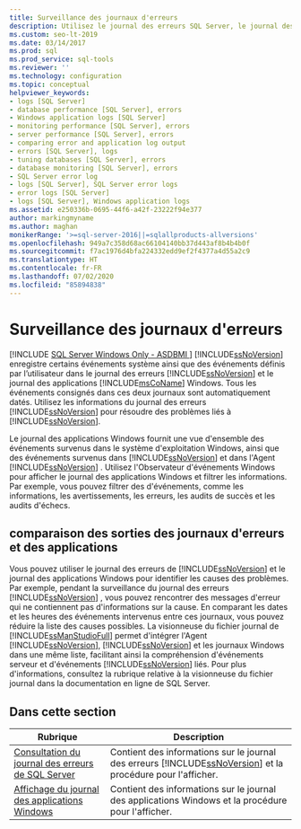 ```yaml
---
title: Surveillance des journaux d'erreurs
description: Utilisez le journal des erreurs SQL Server, le journal des applications Windows et la visionneuse du fichier journal SQL Server Management Studio pour résoudre les problèmes liés à SQL Server.
ms.custom: seo-lt-2019
ms.date: 03/14/2017
ms.prod: sql
ms.prod_service: sql-tools
ms.reviewer: ''
ms.technology: configuration
ms.topic: conceptual
helpviewer_keywords:
- logs [SQL Server]
- database performance [SQL Server], errors
- Windows application logs [SQL Server]
- monitoring performance [SQL Server], errors
- server performance [SQL Server], errors
- comparing error and application log output
- errors [SQL Server], logs
- tuning databases [SQL Server], errors
- database monitoring [SQL Server], errors
- SQL Server error log
- logs [SQL Server], SQL Server error logs
- error logs [SQL Server]
- logs [SQL Server], Windows application logs
ms.assetid: e250336b-0695-44f6-a42f-23222f94e377
author: markingmyname
ms.author: maghan
monikerRange: '>=sql-server-2016||=sqlallproducts-allversions'
ms.openlocfilehash: 949a7c358d68ac66104140bb37d443af8b4b4b0f
ms.sourcegitcommit: f7ac1976d4bfa224332edd9ef2f4377a4d55a2c9
ms.translationtype: HT
ms.contentlocale: fr-FR
ms.lasthandoff: 07/02/2020
ms.locfileid: "85894838"
---
```

# <a name="monitoring-the-error-logs"></a>Surveillance des journaux d'erreurs
[!INCLUDE [SQL Server Windows Only - ASDBMI ](../../includes/applies-to-version/sql-windows-only-asdbmi.md)]
  [!INCLUDE[ssNoVersion](../../includes/ssnoversion-md.md)] enregistre certains événements système ainsi que des événements définis par l’utilisateur dans le journal des erreurs [!INCLUDE[ssNoVersion](../../includes/ssnoversion-md.md)] et le journal des applications [!INCLUDE[msCoName](../../includes/msconame-md.md)] Windows. Tous les événements consignés dans ces deux journaux sont automatiquement datés. Utilisez les informations du journal des erreurs [!INCLUDE[ssNoVersion](../../includes/ssnoversion-md.md)] pour résoudre des problèmes liés à [!INCLUDE[ssNoVersion](../../includes/ssnoversion-md.md)].  
  
 Le journal des applications Windows fournit une vue d'ensemble des événements survenus dans le système d'exploitation Windows, ainsi que des événements survenus dans [!INCLUDE[ssNoVersion](../../includes/ssnoversion-md.md)] et dans l'Agent [!INCLUDE[ssNoVersion](../../includes/ssnoversion-md.md)] . Utilisez l'Observateur d'événements Windows pour afficher le journal des applications Windows et filtrer les informations. Par exemple, vous pouvez filtrer des d'événements, comme les informations, les avertissements, les erreurs, les audits de succès et les audits d'échecs.  
  
## <a name="comparing-error-and-application-log-output"></a>comparaison des sorties des journaux d'erreurs et des applications  
 Vous pouvez utiliser le journal des erreurs de [!INCLUDE[ssNoVersion](../../includes/ssnoversion-md.md)] et le journal des applications Windows pour identifier les causes des problèmes. Par exemple, pendant la surveillance du journal des erreurs [!INCLUDE[ssNoVersion](../../includes/ssnoversion-md.md)] , vous pouvez rencontrer des messages d'erreur qui ne contiennent pas d'informations sur la cause. En comparant les dates et les heures des événements intervenus entre ces journaux, vous pouvez réduire la liste des causes possibles. La visionneuse du fichier journal de [!INCLUDE[ssManStudioFull](../../includes/ssmanstudiofull-md.md)] permet d'intégrer l'Agent [!INCLUDE[ssNoVersion](../../includes/ssnoversion-md.md)], [!INCLUDE[ssNoVersion](../../includes/ssnoversion-md.md)] et les journaux Windows dans une même liste, facilitant ainsi la compréhension d'événements serveur et d'événements [!INCLUDE[ssNoVersion](../../includes/ssnoversion-md.md)] liés. Pour plus d'informations, consultez la rubrique relative à la visionneuse du fichier journal dans la documentation en ligne de SQL Server.  
  
## <a name="in-this-section"></a>Dans cette section  
  
|Rubrique|Description|  
|-----------|-----------------|  
|[Consultation du journal des erreurs de SQL Server](../../tools/configuration-manager/viewing-the-sql-server-error-log.md)|Contient des informations sur le journal des erreurs [!INCLUDE[ssNoVersion](../../includes/ssnoversion-md.md)] et la procédure pour l'afficher.|  
|[Affichage du journal des applications Windows](../../tools/configuration-manager/viewing-the-windows-application-log.md)|Contient des informations sur le journal des applications Windows et la procédure pour l'afficher.|  
  
  
